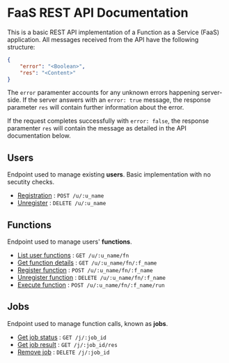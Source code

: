 # FaaS REST API Documentation

This is a basic REST API implementation of a Function as a Service (FaaS) application. All messages received from the API have the following structure:

```json
{
    "error": "<Boolean>",
    "res": "<Content>"
}
```

The `error` paramenter accounts for any unknown errors happening server-side. If the server answers with an `error: true` message, the response parameter `res` will contain further information about the error.

If the request completes successfully with `error: false`, the response paramenter `res` will contain the message as detailed in the API documentation below.

## Users

Endpoint used to manage existing **users**. Basic implementation with no secutity checks.

* [Registration](users/post.md) : `POST /u/:u_name`
* [Unregister](users/delete.md) : `DELETE /u/:u_name`


## Functions

Endpoint used to manage users' **functions**. 

* [List user functions](functions/get_all.md) : `GET /u/:u_name/fn`
* [Get function details](functions/get.md) : `GET /u/:u_name/fn/:f_name`
* [Register function](functions/post.md) : `POST /u/:u_name/fn/:f_name`
* [Unregister function](functions/delete.md) : `DELETE /u/:u_name/fn/:f_name`
* [Execute function](functions/run.md) : `POST /u/:u_name/fn/:f_name/run`


## Jobs

Endpoint used to manage function calls, known as **jobs**.

* [Get job status](jobs/get_status.md) : `GET /j/:job_id`
* [Get job result](jobs/get_result.md) : `GET /j/:job_id/res`
* [Remove job](jobs/delete.md) : `DELETE /j/:job_id`